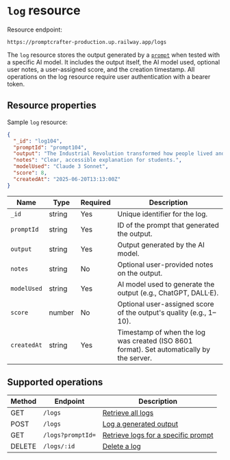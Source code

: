 # `log` resource

Resource endpoint:

```text
https://promptcrafter-production.up.railway.app/logs
```

The `log` resource stores the output generated by a [`prompt`](prompt.md) when tested with a specific AI model. It includes the output itself, the AI model used, optional user notes, a user-assigned score, and the creation timestamp. All operations on the log resource require user authentication with a bearer token.  

## Resource properties

Sample `log` resource:

```json
{
  "_id": "log104",
  "promptId": "prompt104",
  "output": "The Industrial Revolution transformed how people lived and worked by introducing inventions like the steam engine and the spinning jenny. These technologies allowed factories to produce goods faster, making everyday items cheaper and more accessible for families throughout Europe and America.",
  "notes": "Clear, accessible explanation for students.",
  "modelUsed": "Claude 3 Sonnet",
  "score": 8,
  "createdAt": "2025-06-20T13:13:00Z"
}
```

| Name        | Type   | Required | Description                                                          |
| ----------- | ------ | -------- | -------------------------------------------------------------------- |
| `_id`       | string | Yes      | Unique identifier for the log.                                 |
| `promptId`  | string | Yes      | ID of the prompt that generated the output.                         |
| `output`    | string | Yes      | Output generated by the AI model.                       |
| `notes`     | string | No       | Optional user-provided notes on the output.                |
| `modelUsed` | string | Yes      | AI model used to generate the output (e.g., ChatGPT, DALL·E).       |
| `score`     | number | No       | Optional user-assigned score of the output's quality (e.g., 1–10). |
| `createdAt` | string | Yes      | Timestamp of when the log was created (ISO 8601 format). Set automatically by the server.            |

## Supported operations

| Method | Endpoint             | Description                                 |
| ------ | -------------------- | ------------------------------------------- |
| GET    | `/logs`              | [Retrieve all logs](../endpoints/get-logs.md) |
| POST   | `/logs`              | [Log a generated output](../endpoints/post-logs.md) |
| GET    | `/logs?promptId=` | [Retrieve logs for a specific prompt](../endpoints/get-logs-by-prompt.md) |
| DELETE | `/logs/:id`          | [Delete a log](../endpoints/delete-logs-id.md)          |
